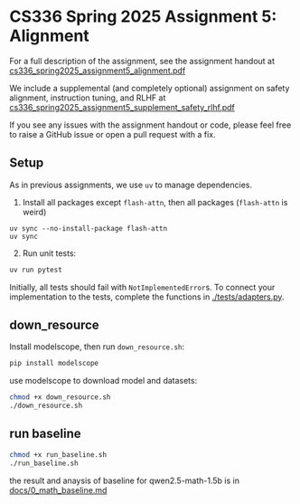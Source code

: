 # CS336 Spring 2025 Assignment 5: Alignment

For a full description of the assignment, see the assignment handout at
[cs336_spring2025_assignment5_alignment.pdf](./cs336_spring2025_assignment5_alignment.pdf)

We include a supplemental (and completely optional) assignment on safety alignment, instruction tuning, and RLHF at [cs336_spring2025_assignment5_supplement_safety_rlhf.pdf](./cs336_spring2025_assignment5_supplement_safety_rlhf.pdf)

If you see any issues with the assignment handout or code, please feel free to
raise a GitHub issue or open a pull request with a fix.

## Setup

As in previous assignments, we use `uv` to manage dependencies.

1. Install all packages except `flash-attn`, then all packages (`flash-attn` is weird)
```
uv sync --no-install-package flash-attn
uv sync
```

2. Run unit tests:

``` sh
uv run pytest
```

Initially, all tests should fail with `NotImplementedError`s.
To connect your implementation to the tests, complete the
functions in [./tests/adapters.py](./tests/adapters.py).


## down_resource
Install modelscope, then run `down_resource.sh`:

``` sh
pip install modelscope
```
use modelscope to download model and datasets:

``` sh
chmod +x down_resource.sh
./down_resource.sh
```

## run baseline

``` sh
chmod +x run_baseline.sh
./run_baseline.sh
```
the result and anaysis of baseline for qwen2.5-math-1.5b is in [docs/0_math_baseline.md](docs/0_math_baseline.md)